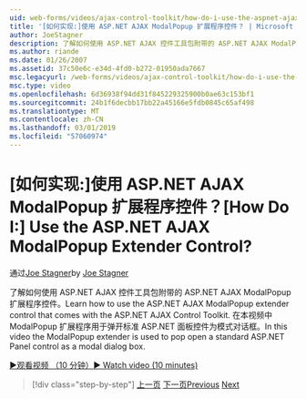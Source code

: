 ```yaml
---
uid: web-forms/videos/ajax-control-toolkit/how-do-i-use-the-aspnet-ajax-modalpopup-extender-control
title: '[如何实现:]使用 ASP.NET AJAX ModalPopup 扩展程序控件？ | Microsoft Docs'
author: JoeStagner
description: 了解如何使用 ASP.NET AJAX 控件工具包附带的 ASP.NET AJAX ModalPopup 扩展程序控件。 在本视频中 ModalPopup 扩展程序使用...
ms.author: riande
ms.date: 01/26/2007
ms.assetid: 37c50e6c-e34d-4fd0-b272-01950ada7667
msc.legacyurl: /web-forms/videos/ajax-control-toolkit/how-do-i-use-the-aspnet-ajax-modalpopup-extender-control
msc.type: video
ms.openlocfilehash: 6d36938f94dd31f845229325900b0ae63c153bf1
ms.sourcegitcommit: 24b1f6decbb17bb22a45166e5fdb0845c65af498
ms.translationtype: MT
ms.contentlocale: zh-CN
ms.lasthandoff: 03/01/2019
ms.locfileid: "57060974"
---
```

<a name="how-do-i-use-the-aspnet-ajax-modalpopup-extender-control"></a><span data-ttu-id="0a966-105">[如何实现:]使用 ASP.NET AJAX ModalPopup 扩展程序控件？</span><span class="sxs-lookup"><span data-stu-id="0a966-105">[How Do I:] Use the ASP.NET AJAX ModalPopup Extender Control?</span></span>
====================
<span data-ttu-id="0a966-106">通过[Joe Stagner](https://github.com/JoeStagner)</span><span class="sxs-lookup"><span data-stu-id="0a966-106">by [Joe Stagner](https://github.com/JoeStagner)</span></span>

<span data-ttu-id="0a966-107">了解如何使用 ASP.NET AJAX 控件工具包附带的 ASP.NET AJAX ModalPopup 扩展程序控件。</span><span class="sxs-lookup"><span data-stu-id="0a966-107">Learn how to use the ASP.NET AJAX ModalPopup extender control that comes with the ASP.NET AJAX Control Toolkit.</span></span> <span data-ttu-id="0a966-108">在本视频中 ModalPopup 扩展程序用于弹开标准 ASP.NET 面板控件为模式对话框。</span><span class="sxs-lookup"><span data-stu-id="0a966-108">In this video the ModalPopup extender is used to pop open a standard ASP.NET Panel control as a modal dialog box.</span></span>

[<span data-ttu-id="0a966-109">&#9654;观看视频 （10 分钟）</span><span class="sxs-lookup"><span data-stu-id="0a966-109">&#9654; Watch video (10 minutes)</span></span>](https://channel9.msdn.com/Blogs/ASP-NET-Site-Videos/how-do-i-use-the-aspnet-ajax-modalpopup-extender-control)

> [!div class="step-by-step"]
> <span data-ttu-id="0a966-110">[上一页](how-do-i-use-the-aspnet-ajax-popup-control-extender.md)
> [下一页](how-do-i-use-the-aspnet-ajax-alwaysvisible-control-extender.md)</span><span class="sxs-lookup"><span data-stu-id="0a966-110">[Previous](how-do-i-use-the-aspnet-ajax-popup-control-extender.md)
[Next](how-do-i-use-the-aspnet-ajax-alwaysvisible-control-extender.md)</span></span>
